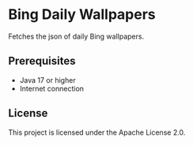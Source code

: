 # Bing Daily Wallpapers

Fetches the json of daily Bing wallpapers. 


## Prerequisites
- Java 17 or higher
- Internet connection


## License
This project is licensed under the Apache License 2.0.
